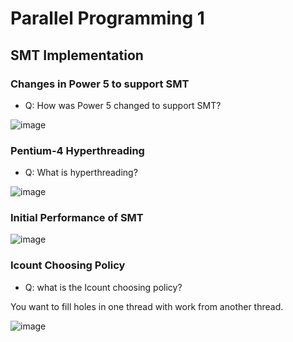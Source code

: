 # Parallel Programming 1

## SMT Implementation

### Changes in Power 5 to support SMT
- Q: How was Power 5 changed to support SMT?
  
![image](https://github.com/coolnikitav/coding-lessons/assets/30304422/8f69976e-cee8-4324-9338-e0457df736eb)

### Pentium-4 Hyperthreading
- Q: What is hyperthreading?
  
![image](https://github.com/coolnikitav/coding-lessons/assets/30304422/83ce8136-2ad5-4eb9-8f14-3839526dfa8e)

### Initial Performance of SMT
![image](https://github.com/coolnikitav/coding-lessons/assets/30304422/60960ae1-b4f2-4c48-be53-d4c5c1df8b6d)

### Icount Choosing Policy
- Q: what is the Icount choosing policy?
  
You want to fill holes in one thread with work from another thread.

![image](https://github.com/coolnikitav/coding-lessons/assets/30304422/29148ca2-8080-4ad0-9b71-209ccc599ffa)

